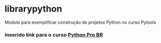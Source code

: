 # librarypython
Módulo para exemplificar construção de projetos Python no curso Pytools

### inserido link para o curso [Python Pro BR](https://www.python.pro.br/dashboard/)